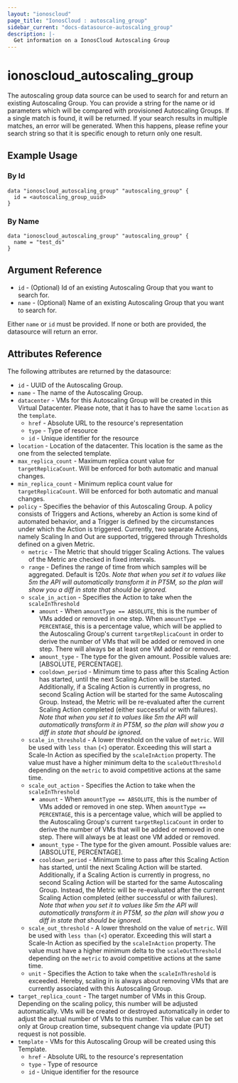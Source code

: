 ```yaml
---
layout: "ionoscloud"
page_title: "IonosCloud : autoscaling_group"
sidebar_current: "docs-datasource-autoscaling_group"
description: |-
  Get information on a IonosCloud Autoscaling Group
---
```


# ionoscloud\_autoscaling_group

The autoscaling group data source can be used to search for and return an existing Autoscaling Group. You can provide a string for the name or id parameters which will be compared with provisioned Autoscaling Groups. If a single match is found, it will be returned. If your search results in multiple matches, an error will be generated. When this happens, please refine your search string so that it is specific enough to return only one result.

## Example Usage

### By Id
```hcl
data "ionoscloud_autoscaling_group" "autoscaling_group" {
  id = <autoscaling_group_uuid>
}
```

### By Name
```hcl
data "ionoscloud_autoscaling_group" "autoscaling_group" {
  name = "test_ds"
}
```

## Argument Reference

* `id` - (Optional) Id of an existing Autoscaling Group that you want to search for.
* `name` - (Optional) Name of an existing Autoscaling Group that you want to search for.

Either `name` or `id` must be provided. If none or both are provided, the datasource will return an error.

## Attributes Reference

The following attributes are returned by the datasource:


* `id` - UUID of the Autoscaling Group.
* `name` - The name of the Autoscaling Group.
* `datacenter` - VMs for this Autoscaling Group will be created in this Virtual Datacenter. Please note, that it has to have the same `location` as the `template`.
    * `href` - Absolute URL to the resource's representation
    * `type` - Type of resource
    * `id` - Unique identifier for the resource
* `location` - Location of the datacenter. This location is the same as the one from the selected template.
* `max_replica_count` - Maximum replica count value for `targetReplicaCount`. Will be enforced for both automatic and manual changes.
* `min_replica_count` - Minimum replica count value for `targetReplicaCount`. Will be enforced for both automatic and manual changes.
* `policy` - Specifies the behavior of this Autoscaling Group. A policy consists of Triggers and Actions, whereby an Action is some kind of automated behavior, and a Trigger is defined by the circumstances under which the Action is triggered. Currently, two separate Actions, namely Scaling In and Out are supported, triggered through Thresholds defined on a given Metric.
    * `metric` - The Metric that should trigger Scaling Actions. The values of the Metric are checked in fixed intervals.
    * `range` - Defines the range of time from which samples will be aggregated. Default is 120s.
      *Note that when you set it to values like 5m the API will automatically transform it in PT5M, so the plan will show you a diff in state that should be ignored.*
    * `scale_in_action` - Specifies the Action to take when the `scaleInThreshold`
        * `amount` - When `amountType == ABSOLUTE`, this is the number of VMs added or removed in one step. When `amountType == PERCENTAGE`, this is a percentage value, which will be applied to the Autoscaling Group's current `targetReplicaCount` in order to derive the number of VMs that will be added or removed in one step. There will always be at least one VM added or removed.
        * `amount_type` - The type for the given amount. Possible values are: [ABSOLUTE, PERCENTAGE].
        * `cooldown_period` - Minimum time to pass after this Scaling Action has started, until the next Scaling Action will be started. Additionally, if a Scaling Action is currently in progress, no second Scaling Action will be started for the same Autoscaling Group. Instead, the Metric will be re-evaluated after the current Scaling Action completed (either successful or with failures).
          *Note that when you set it to values like 5m the API will automatically transform it in PT5M, so the plan will show you a diff in state that should be ignored.*
    * `scale_in_threshold` - A lower threshold on the value of `metric`. Will be used with `less than` (<) operator. Exceeding this will start a Scale-In Action as specified by the `scaleInAction` property. The value must have a higher minimum delta to the `scaleOutThreshold` depending on the `metric` to avoid competitive actions at the same time.
    * `scale_out_action` - Specifies the Action to take when the `scaleInThreshold`
        * `amount` - When `amountType == ABSOLUTE`, this is the number of VMs added or removed in one step. When `amountType == PERCENTAGE`, this is a percentage value, which will be applied to the Autoscaling Group's current `targetReplicaCount` in order to derive the number of VMs that will be added or removed in one step. There will always be at least one VM added or removed.
        * `amount_type` - The type for the given amount. Possible values are: [ABSOLUTE, PERCENTAGE].
        * `cooldown_period` - Minimum time to pass after this Scaling Action has started, until the next Scaling Action will be started. Additionally, if a Scaling Action is currently in progress, no second Scaling Action will be started for the same Autoscaling Group. Instead, the Metric will be re-evaluated after the current Scaling Action completed (either successful or with failures).
          *Note that when you set it to values like 5m the API will automatically transform it in PT5M, so the plan will show you a diff in state that should be ignored.*
    * `scale_out_threshold` - A lower threshold on the value of `metric`. Will be used with `less than` (<) operator. Exceeding this will start a Scale-In Action as specified by the `scaleInAction` property. The value must have a higher minimum delta to the `scaleOutThreshold` depending on the `metric` to avoid competitive actions at the same time.
    * `unit` - Specifies the Action to take when the `scaleInThreshold` is exceeded. Hereby, scaling in is always about removing VMs that are currently associated with this Autoscaling Group.
* `target_replica_count` - The target number of VMs in this Group. Depending on the scaling policy, this number will be adjusted automatically. VMs will be created or destroyed automatically in order to adjust the actual number of VMs to this number. This value can be set only at Group creation time, subsequent change via update (PUT) request is not possible.
* `template` - VMs for this Autoscaling Group will be created using this Template.
    * `href` - Absolute URL to the resource's representation
    * `type` - Type of resource
    * `id` - Unique identifier for the resource